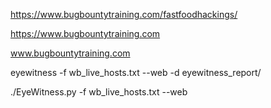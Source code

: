 https://www.bugbountytraining.com/fastfoodhackings/



https://www.bugbountytraining.com


www.bugbountytraining.com



eyewitness -f wb_live_hosts.txt --web -d eyewitness_report/

./EyeWitness.py -f wb_live_hosts.txt --web